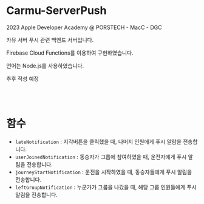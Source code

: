 # Carmu-ServerPush

2023 Apple Developer Academy @ PORSTECH - MacC - DGC

카뮤 서버 푸시 관련 백엔드 서버입니다.

Firebase Cloud Functions를 이용하여 구현하였습니다.

언어는 Node.js를 사용하였습니다.

추후 작성 예정

<br>
<br>

# 함수

- `lateNotification` : 지각버튼을 클릭했을 때, 나머지 인원에게 푸시 알람을 전송합니다.
- `userJoinedNotification` : 동승자가 그룹에 참여하였을 때, 운전자에게 푸시 알림을 전송합니다.
- `journeyStartNotification` : 운전을 시작하였을 때, 동승자들에게 푸시 알림을 전송합니다.
- `leftGroupNotification` : 누군가가 그룹을 나갔을 때, 해당 그룹 인원들에게 푸시 알림을 전송합니다.
